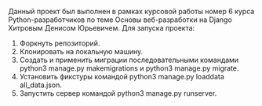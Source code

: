 Данный проект был выполнен в рамках курсовой работы номер 6 курса Python-разработчиков по теме Основы веб-разработки на 
Django Хитровым Денисом Юрьевичем. Для запуска проекта:
1. Форкнуть репозиторий.
2. Клонировать на локальную машину.
3. Создать и применить миграции последовательными командами python3 manage.py makemigrations и python3 manage.py migrate.
4. Установить фикстуры командой python3 manage.py loaddata all_data.json.
5. Запустить сервер командой python3 manage.py runserver.
